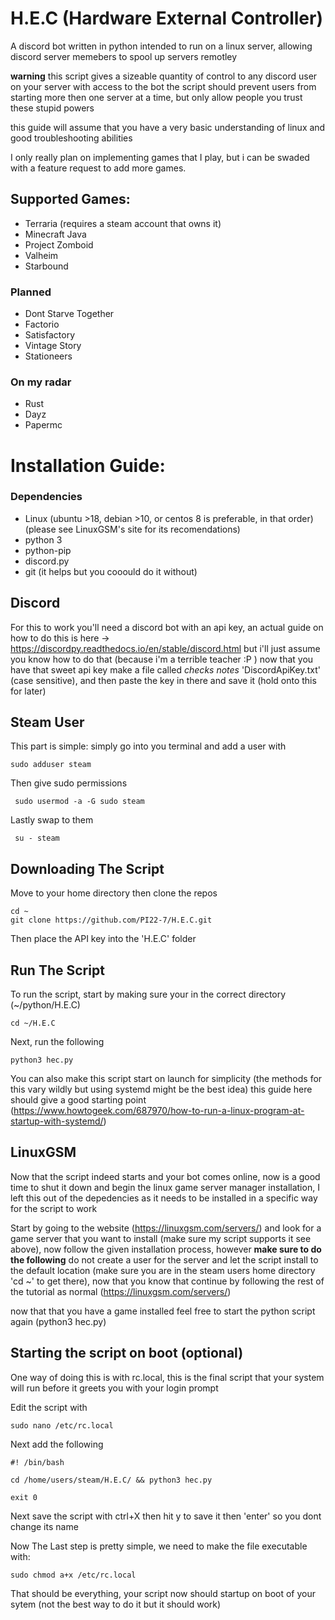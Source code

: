 # H.E.C (Hardware External Controller)
A discord bot written in python intended to run on a linux server, allowing discord server memebers to spool up servers remotley

**warning** this script gives a sizeable quantity of control to any discord user on your server with access to the bot
the script should prevent users from starting more then one server at a time, but only allow people you trust these stupid powers

this guide will assume that you have a very basic understanding of linux and good troubleshooting abilities

I only really plan on implementing games that I play, but i can be swaded with a feature request to add more games.

## Supported Games:
* Terraria (requires a steam account that owns it)
* Minecraft Java
* Project Zomboid
* Valheim
* Starbound

### Planned
* Dont Starve Together
* Factorio
* Satisfactory
* Vintage Story
* Stationeers

### On my radar
* Rust
* Dayz
* Papermc

# Installation Guide:

### Dependencies
* Linux (ubuntu >18, debian >10, or centos 8 is preferable, in that order) (please see LinuxGSM's site for its recomendations)
* python 3
* python-pip
* discord.py
* git (it helps but you cooould do it without)

## Discord
 For this to work you'll need a discord bot with an api key,
 an actual guide on how to do this is here -> https://discordpy.readthedocs.io/en/stable/discord.html
 but i'll just assume you know how to do that (because i'm a terrible teacher :P )
 now that you have that sweet api key make a file called *checks notes* 'DiscordApiKey.txt' (case sensitive), and then paste the key in there and save it (hold onto this for later)

## Steam User
 This part is simple: simply go into you terminal and add a user with
 
    sudo adduser steam

 Then give sudo permissions
 
     sudo usermod -a -G sudo steam
 
 Lastly swap to them
 
     su - steam

## Downloading The Script
 Move to your home directory then clone the repos

    cd ~
    git clone https://github.com/PI22-7/H.E.C.git
   
 Then place the API key into the 'H.E.C' folder

## Run The Script
 To run the script, start by making sure your in the correct directory (~/python/H.E.C)   
  
    cd ~/H.E.C

Next, run the following

    python3 hec.py

 You can also make this script start on launch for simplicity (the methods for this vary wildly but using systemd might be the best idea)
 this guide here should give a good starting point (https://www.howtogeek.com/687970/how-to-run-a-linux-program-at-startup-with-systemd/)

## LinuxGSM
 Now that the script indeed starts and your bot comes online, now is a good time to shut it down and begin the linux game server manager installation, I left this out of the depedencies as it needs to be installed in a specific way for the script to work

 Start by going to the website (https://linuxgsm.com/servers/) and look for a game server that you want to install (make sure my script supports it see above), now follow the given installation process, however **make sure to do the following** do not create a user for the server and let the script install to the default location (make sure you are in the steam users home directory 'cd ~' to get there), now that you know that continue by following the rest of the tutorial as normal  (https://linuxgsm.com/servers/) 

 now that that you have a game installed feel free to start the python script again (python3 hec.py)

 ## Starting the script on boot (optional)
 
 One way of doing this is with rc.local,
 this is the final script that your system will run before it greets you with your login prompt

 Edit the script with 
   
    sudo nano /etc/rc.local

 Next add the following

    #! /bin/bash
    
    cd /home/users/steam/H.E.C/ && python3 hec.py

    exit 0

 Next save the script with ctrl+X then hit y to save it then 'enter' so you dont change its name

 Now The Last step is pretty simple, we need to make the file executable with:
    
    sudo chmod a+x /etc/rc.local

 That should be everything, your script now should startup on boot of your sytem (not the best way to do it but it should work)

